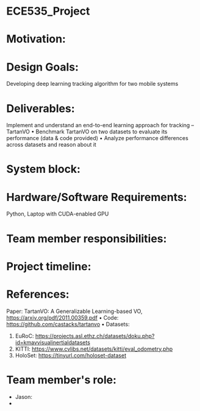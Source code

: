 # ECE535_Project

# Motivation:

# Design Goals:
Developing deep learning tracking algorithm for two mobile systems
# Deliverables:
Implement and understand an end-to-end learning approach for tracking – TartanVO
• Benchmark TartanVO on two datasets to evaluate its performance (data & code provided)
• Analyze performance differences across datasets and reason about it
# System block:

# Hardware/Software Requirements:
Python, Laptop with CUDA-enabled GPU
# Team member responsibilities:

# Project timeline:

# References:
Paper: TartanVO: A Generalizable Learning-based VO, https://arxiv.org/pdf/2011.00359.pdf
• Code: https://github.com/castacks/tartanvo
• Datasets:
1. EuRoC: https://projects.asl.ethz.ch/datasets/doku.php?id=kmavvisualinertialdatasets
2. KITTI: https://www.cvlibs.net/datasets/kitti/eval_odometry.php
3. HoloSet: https://tinyurl.com/holoset-dataset

# Team member's role:
- Jason: 
- 
